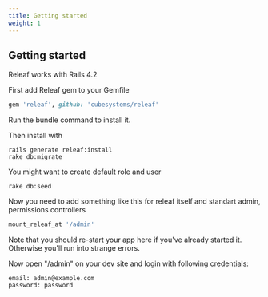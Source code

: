 ```yaml
---
title: Getting started
weight: 1
---
```


## Getting started

Releaf works with Rails 4.2

First add Releaf gem to your Gemfile

```ruby
gem 'releaf', github: 'cubesystems/releaf'
```

Run the bundle command to install it.

Then install with

```console
rails generate releaf:install
rake db:migrate
```

You might want to create default role and user

```console
rake db:seed
```

Now you need to add something like this for releaf itself and standart admin,
permissions controllers

```ruby
mount_releaf_at '/admin'
```

Note that you should re-start your app here if you've already started it. Otherwise you'll run into strange errors.

Now open "/admin" on your dev site and login with following credentials:

```
email: admin@example.com
password: password
```
